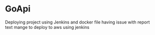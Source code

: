 # GoApi
Deploying project using Jenkins and docker file
having issue with report text
mange to deploy to aws using jenkins

